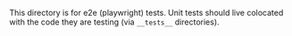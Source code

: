 This directory is for e2e (playwright) tests. Unit tests should live colocated with the code they are testing (via `__tests__` directories).
